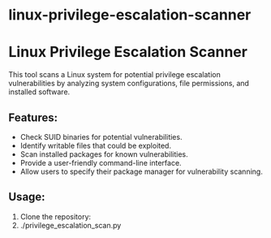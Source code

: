 # linux-privilege-escalation-scanner
# Linux Privilege Escalation Scanner

This tool scans a Linux system for potential privilege escalation vulnerabilities by analyzing system configurations, file permissions, and installed software.

## Features:
- Check SUID binaries for potential vulnerabilities.
- Identify writable files that could be exploited.
- Scan installed packages for known vulnerabilities.
- Provide a user-friendly command-line interface.
- Allow users to specify their package manager for vulnerability scanning.

## Usage:
1. Clone the repository:
2. ./privilege_escalation_scan.py
